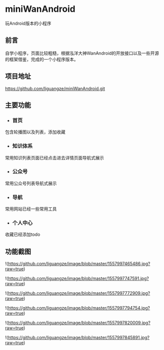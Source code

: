 # miniWanAndroid
玩Android版本的小程序

## 前言
自学小程序，页面比较粗糙，根据泓洋大神WanAndroid的开放接口以及一些开源的框架借鉴，完成的一个小程序版本。

## 项目地址
https://github.com/liguangze/miniWanAndroid.git

## 主要功能
- ### 首页
包含轮播图以及列表，添加收藏

- ### 知识体系
常用知识列表页面已经点击进去详情页面导航式展示

- ### 公众号
常用公众号列表导航式展示

- ### 导航
常用网站已经一些常用工具

- ### 个人中心
收藏已经添加todo



## 功能截图

!(https://github.com/liguangze/image/blob/master/1557997465486.jpg?raw=true)

!(https://github.com/liguangze/image/blob/master/1557997747591.jpg?raw=true)

!(https://github.com/liguangze/image/blob/master/1557997772909.jpg?raw=true)

!(https://github.com/liguangze/image/blob/master/1557997794754.jpg?raw=true)

!(https://github.com/liguangze/image/blob/master/1557997820009.jpg?raw=true)

!(https://github.com/liguangze/image/blob/master/1557997845891.jpg?raw=true)
